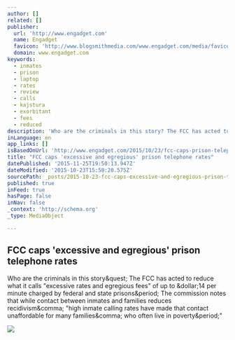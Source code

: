 ```yaml
---
author: []
related: []
publisher:
  url: 'http://www.engadget.com'
  name: Engadget
  favicon: 'http://www.blogsmithmedia.com/www.engadget.com/media/favicon-160x160.png'
  domain: www.engadget.com
keywords:
  - inmates
  - prison
  - laptop
  - rates
  - review
  - calls
  - kajstura
  - exorbitant
  - fees
  - reduced
description: 'Who are the criminals in this story? The FCC has acted to reduce what it calls "excessive rates and egregious fees" of up to $14 per minute charged by federal and state prisons. The commission notes that while contact between inmates and families reduces recidivism, "high inmate calling rates have made that contact unaffordable for many families, who often live in poverty."'
inLanguage: en
app_links: []
isBasedOnUrl: 'http://www.engadget.com/2015/10/23/fcc-caps-prison-telephone-rates/'
title: "FCC caps 'excessive and egregious' prison telephone rates"
datePublished: '2015-11-25T19:50:13.947Z'
dateModified: '2015-10-23T15:58:20.575Z'
sourcePath: _posts/2015-10-23-fcc-caps-excessive-and-egregious-prison-telephone-rates.md
published: true
inFeed: true
hasPage: false
inNav: false
_context: 'http://schema.org'
_type: MediaObject

---
```

<article style=""><h1>FCC caps 'excessive and egregious' prison telephone rates</h1><p>Who are the criminals in this story&amp;quest; The FCC has acted to reduce what it calls "excessive rates and egregious fees" of up to &amp;dollar;14 per minute charged by federal and state prisons&amp;period; The commission notes that while contact between inmates and families reduces recidivism&amp;comma; "high inmate calling rates have made that contact unaffordable for many families&amp;comma; who often live in poverty&amp;period;"</p><img src="http://o.aolcdn.com/dims-shared/dims3/GLOB/crop/4928x2896+0+0/resize/1200x705!/format/jpg/quality/85/http://hss-prod.hss.aol.com/hss/storage/midas/3e190ce2d2a217a494939d1b1e5b9c36/202850101/464530790.jpg" /></article>